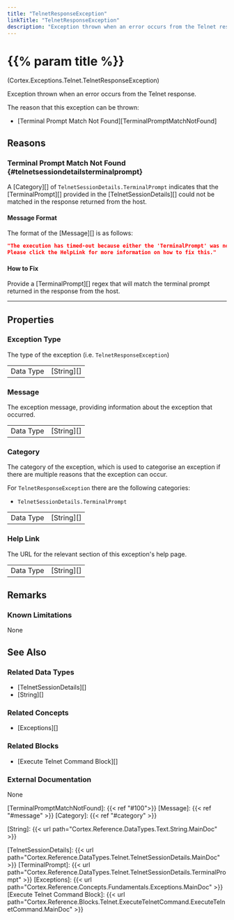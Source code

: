 ```yaml
---
title: "TelnetResponseException"
linkTitle: "TelnetResponseException"
description: "Exception thrown when an error occurs from the Telnet response."
---
```


# {{% param title %}}

<p class="namespace">(Cortex.Exceptions.Telnet.TelnetResponseException)</p>

Exception thrown when an error occurs from the Telnet response.

The reason that this exception can be thrown:

- [Terminal Prompt Match Not Found][TerminalPromptMatchNotFound]

## Reasons

### Terminal Prompt Match Not Found {#telnetsessiondetailsterminalprompt}

A [Category][] of `TelnetSessionDetails.TerminalPrompt` indicates that the [TerminalPrompt][] provided in the [TelnetSessionDetails][] could not be matched in the response returned from the host.

#### Message Format

The format of the [Message][] is as follows:

```json
"The execution has timed-out because either the 'TerminalPrompt' was not found in the response or the timeout was too short to allow for the response to be returned.
Please click the HelpLink for more information on how to fix this."
```

#### How to Fix

Provide a [TerminalPrompt][] regex that will match the terminal prompt returned in the response from the host.

***

## Properties

### Exception Type

The type of the exception (i.e. `TelnetResponseException`)

| | |
|-----------|------------|
| Data Type | [String][] |

### Message

The exception message, providing information about the exception that occurred.

| | |
|-----------|------------|
| Data Type | [String][] |

### Category

The category of the exception, which is used to categorise an exception if there are multiple reasons that the exception can occur.

For `TelnetResponseException` there are the following categories:

- `TelnetSessionDetails.TerminalPrompt`

| | |
|-----------|------------|
| Data Type | [String][] |

### Help Link

The URL for the relevant section of this exception's help page.

| | |
|-----------|------------|
| Data Type | [String][] |

## Remarks

### Known Limitations

None

## See Also

### Related Data Types

- [TelnetSessionDetails][]
- [String][]

### Related Concepts

- [Exceptions][]

### Related Blocks

- [Execute Telnet Command Block][]

### External Documentation

None

[TerminalPromptMatchNotFound]: {{< ref "#100">}}
[Message]: {{< ref "#message" >}}
[Category]: {{< ref "#category" >}}

[String]: {{< url path="Cortex.Reference.DataTypes.Text.String.MainDoc" >}}

[TelnetSessionDetails]: {{< url path="Cortex.Reference.DataTypes.Telnet.TelnetSessionDetails.MainDoc" >}}
[TerminalPrompt]: {{< url path="Cortex.Reference.DataTypes.Telnet.TelnetSessionDetails.TerminalPrompt" >}}
[Exceptions]: {{< url path="Cortex.Reference.Concepts.Fundamentals.Exceptions.MainDoc" >}}
[Execute Telnet Command Block]: {{< url path="Cortex.Reference.Blocks.Telnet.ExecuteTelnetCommand.ExecuteTelnetCommand.MainDoc" >}}
